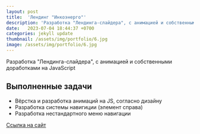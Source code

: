 ```yaml
---
layout: post
title:  'Лендинг "Инкоэнерго"'
description: 'Разработка "Лендинга-слайдера", с анимацией и собственными доработками на JavaScript'
date:   2023-07-04 18:44:37 +0700
categories: jekyll update
thumbnail: /assets/img/portfolio/6.jpg
image: /assets/img/portfolio/6.jpg
---
```

Разработка "Лендинга-слайдера", с анимацией и собственными доработками на JavaScript

## Выполненные задачи
- Вёрстка и разработка анимаций на JS, согласно дизайну
- Разработка системы навигиции (элемент справа)
- Разработка нестандартного меню навигации

<a href="https://inko-energo.ru/" target="_blank">Ссылка на сайт</a>